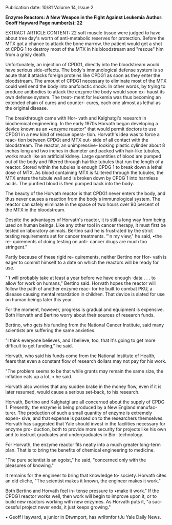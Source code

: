 Publication date: 10/81
Volume 14, Issue 2

**Enzyme Reactors: A New Weapon in the Fight Against Leukemia**
**Author: Geoff Hayward**
**Page number(s): 22**

EXTRACT ARTICLE CONTENT:
22 
soft muscle tissue were judged to have 
about tree day's worth of anti-metabolic 
reserves for protection. Before the 
MTX got a chance to attack the bone 
marrow, the patient would get a shot ot 
CPDG 1 to destroy most of the MTX in 
his bloodstream and "rescue" him from 
a grisly death. 

Unfortunately, an injection of 
CPDG1, directly into the bloodstream 
would have serious side-effects. The 
body's immunological defense system is 
so acute that it attacks foreign proteins 
like CPDG1 as soon as they enter the 
bloodstream. The amount of CPDG1 
necessary to eliminate most of the 
MTX could well send the body into 
anafolactic shock. In other words, by 
trying to produce antibodies to attack 
the enzyme the body would soon ex-
haust its own defense system. The treat-
ment for leukemia was thus becoming 
an extended chain of cures and counter-
cures, each one almost as lethal as the 
original disease. 

The breakthrough came with Hor-
vath and Kalghatgi's research in 
biochemical engineering. In the early 
1970s Horvath began developing a 
device known as an •enzyme reactor" 
that would permit doctors to use 
CPDG1 in a new kind of rescue opera-
tion. Horvath's idea was to force a reac-
tion between CPDGt and MTX out-
side of all contact with the bloodstream. 
The reactor, an unimpressive-
looking plastic cylinder about 8 inches 
long and two inches in diameter and 
packed with hair-like tubules, works 
much like an artificial kidney. Large 
quantities of blood are pumped out of 
the body and filtered through hairlike 
tubules that run the length of a reactor. 
Stored within the tubules is enough 
CPDG 1 to break down a lethal dose of 
MTX. As blood containing MTX is 
fJ.ltered through the tubules, the MTX 
enters the tubule wall and is broken 
down by CPDG 1 into harmless acids. 
The purified blood is then pumped back 
into the body. 

The beauty of the Horvath reactor is 
that CPDG1 never enters the body, and 
thus never causes a reaction from the 
body's immunological system. The 
reactor can safely eliminate in the space 
of two hours over 90 percent of the 
MTX in the bloodstream. 

Despite the advantages of Horvath's 
reactor, it is still a long way from being 
used on human beings. Like any other 
tool in cancer therapy, it must first be 
tested on laboratory animals. Bertino 
said he is frustrated by the strict testing 
requirements set for cancer treatments. 
"'n my view," he said, •the re-
quirements of doing testing on anti-
cancer drugs are much too stringent." 

Partly because of these rigid re-
quirements, neither Bertino nor Hor-
vath is eager to commit himself to a date 
on which the reactors will be ready for 
use. 

"'t will probably take at least a year 
before we have enough ·data . . . to 
allow for work on humans," Bertino 
said. Horvath hopes the reactor will 
follow the path of another enzyme reac-
tor he built to combat PKU, a disease 
causing mental retardation in children. 
That device is slated for use on human 
beings later this year. 

For the moment, however, progress 
is gradual and equipment is expensive. 
Both Horvath and Bertino worry about 
their sources of research funds. 

Bertino, who gets his funding from 
the National Cancer Institute, said 
many scientists are suffering the same 
anxieties. 

"I think everyone believes, and I 
believe, too, that it's going to get more 
difficult to get funding," he said. 

Horvath, who said his funds come 
from the National Institute of Health, 
fears that even a constant flow of 
research dollars may not pay for his 
work. 

"The problem seems to be that while 
grants may remain the same size, the 
inflation eats up a lot, • he said. 

Horvath also worries that any sudden 
brake in the money flow, even if it is 
later resumed, would cause a serious 
set-back, to his research. 

Horvath, Bertino and Kalghatgi are 
all concerned about the supply of 
CPDG 1. Presently, the enzyme is being 
produced by a New England manufac-
turer. The production of such a small 
quantity of enzyme is extremely expen-
sive, and that expense is passed on to 
the researchers themselves. Horvath 
has suggested that Yale should invest in 
the facilities necessary for enzyme pro-
duction, both to provide more security 
for projects like his own and to instruct 
graduates and undergraduates in Bio-
technology. 

For Horvath, the enzyme reactor fits 
neatly into a much greater long-term 
plan. That is to bring the benefits of 
chemical engineering to medicine. 

"The pure scientist is an egoist," he 
said, "concerned only with the pleasures 
of knowing." 

It remains for the engineer to bring 
that knowledge to· society. Horvath cites 
an old cliche, "The scientist makes it 
known, the engineer makes it work." 

Both Bertino and Horvath feel in-
tense pressure to •make it work." If the 
CPDG1 reactor works well, then work 
will begin to improve upon it, or to 
build new reactors working with new 
enzymes. As Horvath puts it, "a suc-
cessful project never ends, it just keeps 
growing." 

• 
Geoff Hayward, a junior in Dtwmport, has 
wriltmfor tJu Yale Daily News.